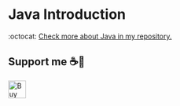 # Java Introduction

:octocat: [Check more about Java in my repository.](https://github.com/FernandoCalmet/Java)

## Support me ☕💖

<a href='https://ko-fi.com/fernandocalmet' target='_blank'>
  <img height='36' style='border:0px;height:36px;' src='https://az743702.vo.msecnd.net/cdn/kofi3.png?v=2' border='0' alt='Buy Me a Coffee at ko-fi.com' />
</a>